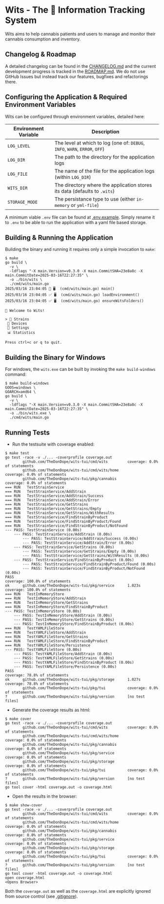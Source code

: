 # Wits - The 🥦 Information Tracking System

Wits aims to help cannabis patients and users to manage and monitor their cannabis consumption and inventory.

## Changelog & Roadmap

A detailed changelog can be found in the [CHANGELOG.md](./CHANGELOG.md) and the current development progress is tracked in the [ROADMAP.md](./ROADMAP.md). We do not use GitHub Issues but instead track our features, bugfixes and refactorings there.

## Configuring the Application & Required Environment Variables

Wits can be configured through environment variables, detailed here:

| Environment Variable | Description                                                                 |
| -------------------- | --------------------------------------------------------------------------- |
| `LOG_LEVEL`          | The level at which to log (one of: `DEBUG`, `INFO`, `WARN`, `ERROR`, `OFF`) |
| `LOG_DIR`            | The path to the directory for the application logs                          |
| `LOG_FILE`           | The name of the file for the application logs (within `LOG_DIR`)            |
| `WITS_DIR`           | The directory where the application stores its data (defaults to `.wits`)   |
| `STORAGE_MODE`       | The persistance type to use (either `in-memory` or `yml-file`)              |

A minimum viable `.env` file can be found at [.env.example](.env.example). Simply rename it to `.env` to be able to run the application with a yaml file based storage.

## Building & Running the Application

Building the binary and running it requires only a simple invocation to `make`:

```shell
$ make
go build \
  -v \
  -ldflags "-X main.Version=v0.3.0 -X main.CommitSHA=23e8a8c -X main.CommitDate=2025-03-16T22:27:35" \
  -o ./bin/wits \
  ./cmd/wits/main.go
2025/03/16 23:04:05 🚀 🖥️  (cmd/wits/main.go) main()
2025/03/16 23:04:05 ✅ 🖥️  (cmd/wits/main.go) loadEnvironment()
2025/03/16 23:04:05 ✅ 🖥️  (cmd/wits/main.go) ensureWitsFolders()

🥦 Welcome to Wits!

> 🌿 Strains
 🚀 Devices
 🔧 Settings
 📊 Statistics

Press ctrl+c or q to quit.
```

## Building the Binary for Windows

For windows, the `wits.exe` can be built by invoking the `make build-windows` command:

```shell
$ make build-windows
GOOS=windows \
GOARCH=amd64 \
go build \
  -v \
  -ldflags "-X main.Version=v0.3.0 -X main.CommitSHA=23e8a8c -X main.CommitDate=2025-03-16T22:27:35" \
  -o ./bin/wits.exe \
  ./cmd/wits/main.go
```

## Running Tests

- Run the testsuite with coverage enabled:

```shell
$ make test
go test -race -v ./... -coverprofile coverage.out
        github.com/TheDonDope/wits-tui/cmd/wits         coverage: 0.0% of statements
        github.com/TheDonDope/wits-tui/cmd/wits/home            coverage: 0.0% of statements
        github.com/TheDonDope/wits-tui/pkg/cannabis             coverage: 0.0% of statements
=== RUN   TestStrainService
=== RUN   TestStrainService/AddStrain
=== RUN   TestStrainService/AddStrain/Success
=== RUN   TestStrainService/AddStrain/Error
=== RUN   TestStrainService/GetStrains
=== RUN   TestStrainService/GetStrains/Empty
=== RUN   TestStrainService/GetStrains/WithResults
=== RUN   TestStrainService/FindStrainByProduct
=== RUN   TestStrainService/FindStrainByProduct/Found
=== RUN   TestStrainService/FindStrainByProduct/NotFound
--- PASS: TestStrainService (0.00s)
    --- PASS: TestStrainService/AddStrain (0.00s)
        --- PASS: TestStrainService/AddStrain/Success (0.00s)
        --- PASS: TestStrainService/AddStrain/Error (0.00s)
    --- PASS: TestStrainService/GetStrains (0.00s)
        --- PASS: TestStrainService/GetStrains/Empty (0.00s)
        --- PASS: TestStrainService/GetStrains/WithResults (0.00s)
    --- PASS: TestStrainService/FindStrainByProduct (0.00s)
        --- PASS: TestStrainService/FindStrainByProduct/Found (0.00s)
        --- PASS: TestStrainService/FindStrainByProduct/NotFound (0.00s)
PASS
coverage: 100.0% of statements
ok      github.com/TheDonDope/wits-tui/pkg/service      1.023s  coverage: 100.0% of statements
=== RUN   TestInMemoryStore
=== RUN   TestInMemoryStore/AddStrain
=== RUN   TestInMemoryStore/GetStrains
=== RUN   TestInMemoryStore/FindStrainByProduct
--- PASS: TestInMemoryStore (0.00s)
    --- PASS: TestInMemoryStore/AddStrain (0.00s)
    --- PASS: TestInMemoryStore/GetStrains (0.00s)
    --- PASS: TestInMemoryStore/FindStrainByProduct (0.00s)
=== RUN   TestYAMLFileStore
=== RUN   TestYAMLFileStore/AddStrain
=== RUN   TestYAMLFileStore/GetStrains
=== RUN   TestYAMLFileStore/FindStrainByProduct
=== RUN   TestYAMLFileStore/Persistence
--- PASS: TestYAMLFileStore (0.00s)
    --- PASS: TestYAMLFileStore/AddStrain (0.00s)
    --- PASS: TestYAMLFileStore/GetStrains (0.00s)
    --- PASS: TestYAMLFileStore/FindStrainByProduct (0.00s)
    --- PASS: TestYAMLFileStore/Persistence (0.00s)
PASS
coverage: 78.8% of statements
ok      github.com/TheDonDope/wits-tui/pkg/storage      1.027s  coverage: 78.8% of statements
        github.com/TheDonDope/wits-tui/pkg/tui          coverage: 0.0% of statements
?       github.com/TheDonDope/wits-tui/pkg/version      [no test files]
```

- Generate the coverage results as html:

```shell
$ make cover
go test -race -v ./... -coverprofile coverage.out
        github.com/TheDonDope/wits-tui/cmd/wits         coverage: 0.0% of statements
        github.com/TheDonDope/wits-tui/cmd/wits/home            coverage: 0.0% of statements
        github.com/TheDonDope/wits-tui/pkg/cannabis             coverage: 0.0% of statements
        github.com/TheDonDope/wits-tui/pkg/service              coverage: 0.0% of statements
        github.com/TheDonDope/wits-tui/pkg/storage              coverage: 0.0% of statements
        github.com/TheDonDope/wits-tui/pkg/tui          coverage: 0.0% of statements
?       github.com/TheDonDope/wits-tui/pkg/version      [no test files]
go tool cover -html coverage.out -o coverage.html
```

- Open the results in the browser:

```shell
$ make show-cover
go test -race -v ./... -coverprofile coverage.out
        github.com/TheDonDope/wits-tui/cmd/wits         coverage: 0.0% of statements
        github.com/TheDonDope/wits-tui/cmd/wits/home            coverage: 0.0% of statements
        github.com/TheDonDope/wits-tui/pkg/cannabis             coverage: 0.0% of statements
        github.com/TheDonDope/wits-tui/pkg/service              coverage: 0.0% of statements
        github.com/TheDonDope/wits-tui/pkg/storage              coverage: 0.0% of statements
        github.com/TheDonDope/wits-tui/pkg/tui          coverage: 0.0% of statements
?       github.com/TheDonDope/wits-tui/pkg/version      [no test files]
go tool cover -html coverage.out -o coverage.html
open coverage.html
<Opens Browser>
```

Both the `coverage.out` as well as the `coverage.html` are explicitly ignored from source control (see [.gitignore](.gitignore)).
